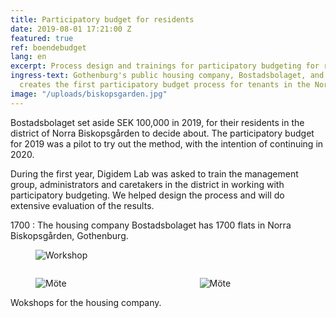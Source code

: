 ```yaml
---
title: Participatory budget for residents
date: 2019-08-01 17:21:00 Z
featured: true
ref: boendebudget
lang: en
excerpt: Process design and trainings for participatory budgeting for residents.
ingress-text: Gothenburg's public housing company, Bostadsbolaget, and Digidem Lab
  creates the first participatory budget process for tenants in the Nordic countries.
image: "/uploads/biskopsgarden.jpg"
---
```


Bostadsbolaget set aside SEK 100,000 in 2019, for their residents in the district of Norra Biskopsgården to decide about. The participatory budget for 2019 was a pilot to try out the method, with the intention of continuing in 2020.

During the first year, Digidem Lab was asked to train the management group, administrators and caretakers in the district in working with participatory budgeting. We helped design the process and will do extensive evaluation of the results.

1700
: The housing company Bostadsbolaget has 1700 flats in Norra Biskopsgården, Gothenburg.


<figure>
  <img src="/uploads/biskop1-wide.jpg" alt="Workshop">
</figure>

<div class="columns">
  <div class="column">
    <figure>
      <img src="/uploads/biskop2.jpg" alt="Möte">
    </figure>
  </div>
  <div class="column">
    <figure>
      <img src="/uploads/biskop3.jpg" alt="Möte">
    </figure>
  </div>
</div>
<div class="caption">Wokshops for the housing company.</div>
